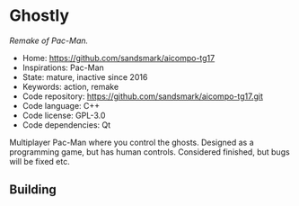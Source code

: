 # Ghostly

_Remake of Pac-Man._

- Home: https://github.com/sandsmark/aicompo-tg17
- Inspirations: Pac-Man
- State: mature, inactive since 2016
- Keywords: action, remake
- Code repository: https://github.com/sandsmark/aicompo-tg17.git
- Code language: C++
- Code license: GPL-3.0
- Code dependencies: Qt

Multiplayer Pac-Man where you control the ghosts. Designed as a programming game, but has human controls. Considered finished, but bugs will be fixed etc.

## Building
